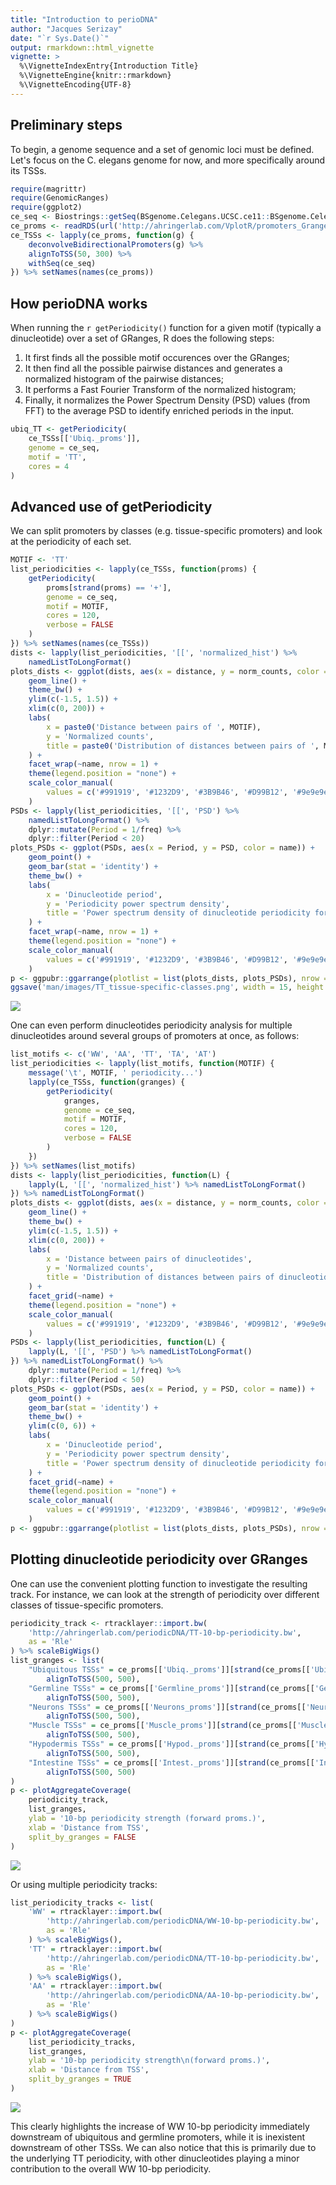 ```yaml
---
title: "Introduction to perioDNA"
author: "Jacques Serizay"
date: "`r Sys.Date()`"
output: rmarkdown::html_vignette
vignette: >
  %\VignetteIndexEntry{Introduction Title}
  %\VignetteEngine{knitr::rmarkdown}
  %\VignetteEncoding{UTF-8}
---
```


## Preliminary steps
To begin, a genome sequence and a set of genomic loci must be defined. Let's 
focus on the C. elegans genome for now, and more specifically around its TSSs. 

```r
require(magrittr)
require(GenomicRanges)
require(ggplot2)
ce_seq <- Biostrings::getSeq(BSgenome.Celegans.UCSC.ce11::BSgenome.Celegans.UCSC.ce11)
ce_proms <- readRDS(url('http://ahringerlab.com/VplotR/promoters_Granges.rds'))
ce_TSSs <- lapply(ce_proms, function(g) {
    deconvolveBidirectionalPromoters(g) %>% 
    alignToTSS(50, 300) %>%
    withSeq(ce_seq)
}) %>% setNames(names(ce_proms))
```

## How perioDNA works

When running the `r getPeriodicity()` function for a given motif (typically a
dinucleotide) over a set of GRanges, R does the following steps: 

1. It first finds all the possible motif occurences over the GRanges;  
2. It then find all the possible pairwise distances and generates a normalized 
histogram of the pairwise distances;  
3. It performs a Fast Fourier Transform of the normalized histogram; 
4. Finally, it normalizes the Power Spectrum Density (PSD) values (from FFT) to 
the average PSD to identify enriched periods in the input. 

```r
ubiq_TT <- getPeriodicity(
    ce_TSSs[['Ubiq._proms']], 
    genome = ce_seq, 
    motif = 'TT', 
    cores = 4
)
``` 

## Advanced use of getPeriodicity

We can split promoters by classes (e.g. tissue-specific promoters) and 
look at the periodicity of each set. 

```r
MOTIF <- 'TT'
list_periodicities <- lapply(ce_TSSs, function(proms) {
    getPeriodicity(
        proms[strand(proms) == '+'], 
        genome = ce_seq,
        motif = MOTIF, 
        cores = 120, 
        verbose = FALSE
    )
}) %>% setNames(names(ce_TSSs))
dists <- lapply(list_periodicities, '[[', 'normalized_hist') %>% 
    namedListToLongFormat()
plots_dists <- ggplot(dists, aes(x = distance, y = norm_counts, color = name)) + 
    geom_line() +
    theme_bw() + 
    ylim(c(-1.5, 1.5)) +
    xlim(c(0, 200)) +
    labs(
        x = paste0('Distance between pairs of ', MOTIF), 
        y = 'Normalized counts', 
        title = paste0('Distribution of distances between pairs of ', MOTIF)
    ) + 
    facet_wrap(~name, nrow = 1) + 
    theme(legend.position = "none") + 
    scale_color_manual(
        values = c('#991919', '#1232D9', '#3B9B46', '#D99B12', '#9e9e9e', '#D912D4')
    )
PSDs <- lapply(list_periodicities, '[[', 'PSD') %>% 
    namedListToLongFormat() %>% 
    dplyr::mutate(Period = 1/freq) %>% 
    dplyr::filter(Period < 20)
plots_PSDs <- ggplot(PSDs, aes(x = Period, y = PSD, color = name)) + 
    geom_point() + 
    geom_bar(stat = 'identity') +
    theme_bw() + 
    labs(
        x = 'Dinucleotide period', 
        y = 'Periodicity power spectrum density', 
        title = 'Power spectrum density of dinucleotide periodicity for different classes of promoters'
    ) + 
    facet_wrap(~name, nrow = 1) + 
    theme(legend.position = "none") + 
    scale_color_manual(
        values = c('#991919', '#1232D9', '#3B9B46', '#D99B12', '#9e9e9e', '#D912D4')
    )
p <- ggpubr::ggarrange(plotlist = list(plots_dists, plots_PSDs), nrow = 2, ncol = 1)
ggsave('man/images/TT_tissue-specific-classes.png', width = 15, height = 5)
```

![](man/images/TT_tissue-specific-classes.png)

One can even perform dinucleotides periodicity analysis for multiple 
dinucleotides around several groups of promoters at once, as follows: 

```r
list_motifs <- c('WW', 'AA', 'TT', 'TA', 'AT')
list_periodicities <- lapply(list_motifs, function(MOTIF) {
    message('\t', MOTIF, ' periodicity...')
    lapply(ce_TSSs, function(granges) {
        getPeriodicity(
            granges, 
            genome = ce_seq,
            motif = MOTIF,
            cores = 120, 
            verbose = FALSE
        )
    })
}) %>% setNames(list_motifs)
dists <- lapply(list_periodicities, function(L) {
    lapply(L, '[[', 'normalized_hist') %>% namedListToLongFormat()
}) %>% namedListToLongFormat()
plots_dists <- ggplot(dists, aes(x = distance, y = norm_counts, color = name)) + 
    geom_line() +
    theme_bw() + 
    ylim(c(-1.5, 1.5)) +
    xlim(c(0, 200)) +
    labs(
        x = 'Distance between pairs of dinucleotides', 
        y = 'Normalized counts', 
        title = 'Distribution of distances between pairs of dinucleotides'
    ) + 
    facet_grid(~name) + 
    theme(legend.position = "none") + 
    scale_color_manual(
        values = c('#991919', '#1232D9', '#3B9B46', '#D99B12', '#9e9e9e', '#D912D4')
    )
PSDs <- lapply(list_periodicities, function(L) {
    lapply(L, '[[', 'PSD') %>% namedListToLongFormat()
}) %>% namedListToLongFormat() %>% 
    dplyr::mutate(Period = 1/freq) %>% 
    dplyr::filter(Period < 50)
plots_PSDs <- ggplot(PSDs, aes(x = Period, y = PSD, color = name)) + 
    geom_point() + 
    geom_bar(stat = 'identity') +
    theme_bw() + 
    ylim(c(0, 6)) + 
    labs(
        x = 'Dinucleotide period', 
        y = 'Periodicity power spectrum density', 
        title = 'Power spectrum density of dinucleotide periodicity for different classes of promoters'
    ) + 
    facet_grid(~name) + 
    theme(legend.position = "none") + 
    scale_color_manual(
        values = c('#991919', '#1232D9', '#3B9B46', '#D99B12', '#9e9e9e', '#D912D4')
    )
p <- ggpubr::ggarrange(plotlist = list(plots_dists, plots_PSDs), nrow = 2, ncol = 1)
```

## Plotting dinucleotide periodicity over GRanges

One can use the convenient plotting function to investigate the resulting track. 
For instance, we can look at the strength of periodicity over different classes 
of tissue-specific promoters. 

```r
periodicity_track <- rtracklayer::import.bw(
    'http://ahringerlab.com/periodicDNA/TT-10-bp-periodicity.bw',
    as = 'Rle'
) %>% scaleBigWigs()
list_granges <- list(
    "Ubiquitous TSSs" = ce_proms[['Ubiq._proms']][strand(ce_proms[['Ubiq._proms']]) == '+'] %>% 
        alignToTSS(500, 500),
    "Germline TSSs" = ce_proms[['Germline_proms']][strand(ce_proms[['Germline_proms']]) == '+'] %>% 
        alignToTSS(500, 500), 
    "Neurons TSSs" = ce_proms[['Neurons_proms']][strand(ce_proms[['Neurons_proms']]) == '+'] %>% 
        alignToTSS(500, 500), 
    "Muscle TSSs" = ce_proms[['Muscle_proms']][strand(ce_proms[['Muscle_proms']]) == '+'] %>% 
        alignToTSS(500, 500), 
    "Hypodermis TSSs" = ce_proms[['Hypod._proms']][strand(ce_proms[['Hypod._proms']]) == '+'] %>% 
        alignToTSS(500, 500), 
    "Intestine TSSs" = ce_proms[['Intest._proms']][strand(ce_proms[['Intest._proms']]) == '+'] %>% 
        alignToTSS(500, 500)
)
p <- plotAggregateCoverage(
    periodicity_track, 
    list_granges, 
    ylab = '10-bp periodicity strength (forward proms.)', 
    xlab = 'Distance from TSS', 
    split_by_granges = FALSE
)
```

![](man/images/TT-10bp-periodicity_tissue-spe-TSSs.png)

Or using multiple periodicity tracks: 

```r
list_periodicity_tracks <- list(
    'WW' = rtracklayer::import.bw(
        'http://ahringerlab.com/periodicDNA/WW-10-bp-periodicity.bw',
        as = 'Rle'
    ) %>% scaleBigWigs(),
    'TT' = rtracklayer::import.bw(
        'http://ahringerlab.com/periodicDNA/TT-10-bp-periodicity.bw',
        as = 'Rle'
    ) %>% scaleBigWigs(),
    'AA' = rtracklayer::import.bw(
        'http://ahringerlab.com/periodicDNA/AA-10-bp-periodicity.bw',
        as = 'Rle'
    ) %>% scaleBigWigs()
)
p <- plotAggregateCoverage(
    list_periodicity_tracks, 
    list_granges, 
    ylab = '10-bp periodicity strength\n(forward proms.)', 
    xlab = 'Distance from TSS', 
    split_by_granges = TRUE
)
```

![](man/images/WW-TT-AA-10bp-periodicity_tissue-spe-TSSs.png)

This clearly highlights the increase of WW 10-bp periodicity immediately 
downstream of ubiquitous and germline promoters, while it is 
inexistent downstream of other TSSs. We can also notice that this is primarily 
due to the underlying TT periodicity, with other dinucleotides playing a minor
contribution to the overall WW 10-bp periodicity. 